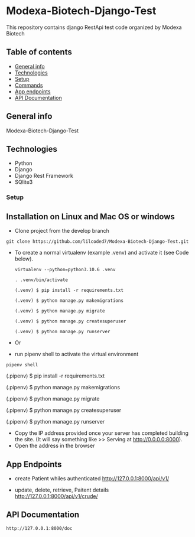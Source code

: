 # Modexa-Biotech-Django-Test
This repository contains django RestApi test code  organized by Modexa Biotech

## Table of contents
* [General info](#general-info)
* [Technologies](#technologies)
* [Setup](#setup)
* [Commands](#commands)
* [App endpoints](#app-endpoints)
* [API Documentation](#api-documentation)


## General info
Modexa-Biotech-Django-Test

## Technologies
* Python
* Django
* Django Rest Framework
* SQlite3

### Setup
## Installation on Linux and Mac OS or windows
* Clone project from the develop branch
```
git clone https://github.com/lilcoded7/Modexa-Biotech-Django-Test.git
```

* To create a normal virtualenv (example .venv) and activate it (see Code below).

  ```
  virtualenv --python=python3.10.6 .venv
  
  . .venv/bin/activate

  (.venv) $ pip install -r requirements.txt

  (.venv) $ python manage.py makemigrations

  (.venv) $ python manage.py migrate

  (.venv) $ python manage.py createsuperuser 

  (.venv) $ python manage.py runserver
  ```
 * Or 
 
 * run pipenv shell to activate the virtual environment
  ```
 pipenv shell 
 ```
 
  (.pipenv) $ pip install -r requirements.txt

  (.pipenv) $ python manage.py makemigrations

  (.pipenv) $ python manage.py migrate

  (.pipenv) $ python manage.py createsuperuser 

  (.pipenv) $ python manage.py runserver
 
 
* Copy the IP address provided once your server has completed building the site. (It will say something like >> Serving at http://0.0.0.0:8000).
* Open the address in the browser


## App Endpoints

* create Patient whiles authenticated 
http://127.0.0.1:8000/api/v1/

* update, delete, retrieve, Paitent details 
http://127.0.0.1:8000/api/v1/crude/

## API Documentation
```
http://127.0.0.1:8000/doc
```
